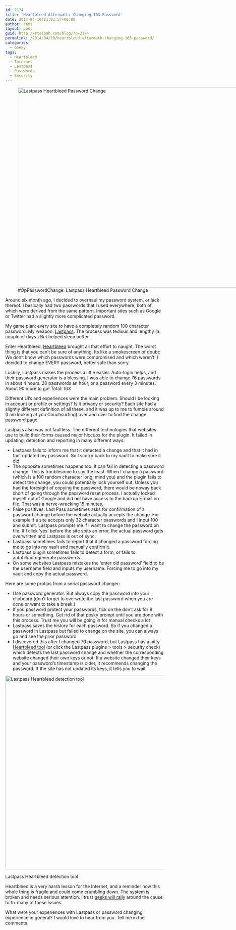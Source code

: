 ```yaml
---
id: 2174
title: 'Heartbleed Aftermath: Changing 163 Password'
date: 2014-04-10T21:02:57+00:00
author: rami
layout: post
guid: http://rtaibah.com/blog/?p=2174
permalink: /2014/04/10/heartbleed-aftermath-changing-163-password/
categories:
  - Geeky
tags:
  - Heartbleed
  - Internet
  - Lastpass
  - Passwords
  - Security
---
```

<figure id="attachment_2176" style="width: 1024px" class="wp-caption aligncenter"><img src="http://139.59.20.41/wp-content/uploads/2014/04/Screen-Shot-2014-04-10-at-8.38.49-PM-1024x633.png" alt="Lastpass Heartbleed Password Change" width="1024" height="633" class="size-large wp-image-2176" /><figcaption class="wp-caption-text">#OpPasswordChange: Lastpass Heartbleed Password Change</figcaption></figure>
  
Around six month ago, I decided to overhaul my password system, or lack thereof. I basically had two passwords that I used everywhere, both of which were derived from the same pattern. Important sites such as Google or Twitter had a slightly more complicated password. 

My game plan: every site to have a completely random 100 character password. My weapon: <a href="http://lastpass.com" target="_blank">Lastpass</a>. The process was tedious and lengthy (a couple of days.) But helped sleep better.

Enter Heartbleed. [Heartbleed](http://heartbleed.com/) brought all that effort to naught. The worst thing is that you can&#8217;t be sure of anything. Its like a smokescreen of doubt: We don&#8217;t know which passwords were compromised and which weren&#8217;t. I decided to change EVERY password, better safe than sorry.

Luckily, Lastpass makes the process a little easier. Auto-login helps, and their password generator is a blessing. I was able to change 76 passwords in about 4 hours. 20 passwords an hour, or a password every 3 minutes. About 90 more to go! Total: 163

Different UI&#8217;s and experiences were the main problem. Should I be looking in account or profile or settings? Is it privacy or security? Each site had a slightly different definition of all these, and it was up to me to fumble around (I am looking at you Couchsurfing) over and over to find the change password page. 

Lastpass also was not faultless. The different technologies that websites use to build their forms caused major hiccups for the plugin. It failed in updating, detection and reporting in many different ways:

  * Lastpass fails to inform me that it detected a change and that it had in fact updated my password. So I scurry back to my vault to make sure it did.
  * The opposite sometimes happens too. It can fail in detecting a password change. This is troublesome to say the least. When I change a password (which is a 100 random character long, mind you) and the plugin fails to detect the change, you could potentially lock yourself out. Unless you had the foresight of copying the password, there would be noway back short of going through the password reset process. I actually locked myself out of Google and did not have access to the backup E-mail on file. That was a nerve-wrecking 15 minutes.
  * False positives. Last Pass sometimes asks for confirmation of a password change before the website actually accepts the change. For example if a site accepts only 32 character passwords and I input 100 and submit. Lastpass prompts me if I want to change the password on file. If I click &#8216;yes&#8217; before the site spits an error, the actual password gets overwritten and Lastpass is out of sync.
  * Lastpass sometimes fails to report that it changed a password forcing me to go into my vault and manually confirm it.
  * Lastpass plugin sometimes fails to detect a form, or fails to autofill/autogenerate passwords
  * On some websites Lastpass mistakes the &#8216;enter old password&#8217; field to be the username field and inputs my username. Forcing me to go into my vault and copy the actual password.

Here are some protips from a serial password changer:

  * Use password generator. But always copy the password into your clipboard (don&#8217;t forget to overwrite the last password when you are done or want to take a break.)
  * If you password protect your passwords, tick on the don&#8217;t ask for 8 hours or something. Get rid of that pesky prompt until you are done with this process. Trust me you will be going in for manual checks a lot
  * Lastpass saves the history for each password. So if you changed a password in Lastpass but failed to change on the site, you can always go and see the prior password
  * I discovered this after I changed 70 password, but Lastpass has a nifty <a href="https://lastpass.com/?securitychallenge=1&#038;lang=en-US" target="_blank">Heartbleed tool</a> (or click the Lastpass plugins > tools > security check) which detects the last password change and whether the corresponding website changed their own keys or not. If a website changed their keys and your password&#8217;s timestamp is older, it recommends changing the password. If the site has not updated its keys, it tells you to wait<figure id="attachment_2175" style="width: 1024px" class="wp-caption aligncenter">

[<img src="http://139.59.20.41/wp-content/uploads/2014/04/Screen-Shot-2014-04-10-at-7.55.48-PM-1024x613.png" alt="Lastpass Heartbleed detection tool" width="1024" height="613" class="size-large wp-image-2175" />](http://139.59.20.41/wp-content/uploads/2014/04/Screen-Shot-2014-04-10-at-7.55.48-PM.png)<figcaption class="wp-caption-text">Lastpass Heartbleed detection tool</figcaption></figure> 

Heartbleed is a very harsh lesson for the Internet, and a reminder how this whole thing is fragile and could come crumbling down. The system is broken and needs serious attention. I trust [geeks will rally](http://lorddoig.svbtle.com/heartbleed-should-bleed-x509-to-death) around the cause to fix many of these issues. 

What were your experiences with Lastpass or password changing experience in general? I would love to hear from you. Tell me in the comments.
